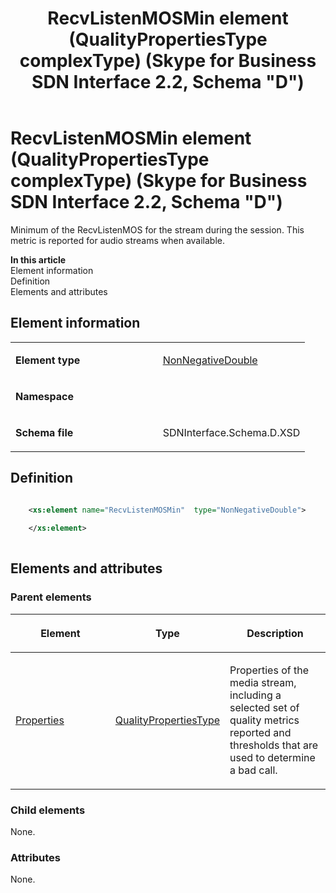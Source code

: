 ﻿---
title: RecvListenMOSMin element (QualityPropertiesType complexType) (Skype for Business SDN Interface 2.2, Schema "D")
TOCTitle: RecvListenMOSMin element
ms:assetid: 2314a370-96c9-db30-62cd-1a7552f47e33
ms:mtpsurl: https://msdn.microsoft.com/en-us/library/Mt170961(v=office.16)
ms:contentKeyID: 65855536
ms.date: 08/24/2015
mtps_version: v=office.16
dev_langs:
- xml
---

# RecvListenMOSMin element (QualityPropertiesType complexType) (Skype for Business SDN Interface 2.2, Schema \"D\")

Minimum of the RecvListenMOS for the stream during the session. This metric is reported for audio streams when available.


**In this article**  
Element information  
Definition  
Elements and attributes  

## Element information

<table>
<colgroup>
<col style="width: 50%" />
<col style="width: 50%" />
</colgroup>
<tbody>
<tr class="odd">
<td><p><strong>Element type</strong></p></td>
<td><p><a href="nonnegativedouble-simpletype-skype-for-business-sdn-interface-2-2-schema-d.md">NonNegativeDouble</a></p></td>
</tr>
<tr class="even">
<td><p><strong>Namespace</strong></p></td>
<td><p></p></td>
</tr>
<tr class="odd">
<td><p><strong>Schema file</strong></p></td>
<td><p>SDNInterface.Schema.D.XSD</p></td>
</tr>
</tbody>
</table>


## Definition

``` xml

    <xs:element name="RecvListenMOSMin"  type="NonNegativeDouble">
    
    </xs:element>
  
```

## Elements and attributes

### Parent elements

<table>
<colgroup>
<col style="width: 33%" />
<col style="width: 33%" />
<col style="width: 33%" />
</colgroup>
<thead>
<tr class="header">
<th><p>Element</p></th>
<th><p>Type</p></th>
<th><p>Description</p></th>
</tr>
</thead>
<tbody>
<tr class="odd">
<td><p><a href="properties-element-qualitytype-complextype-skype-for-business-sdn-interface-2-2-schema-d.md">Properties</a></p></td>
<td><p><a href="qualitypropertiestype-complextype-skype-for-business-sdn-interface-2-2-schema-d.md">QualityPropertiesType</a></p></td>
<td><p>Properties of the media stream, including a selected set of quality metrics reported and thresholds that are used to determine a bad call.</p></td>
</tr>
</tbody>
</table>


### Child elements

None.

### Attributes

None.

